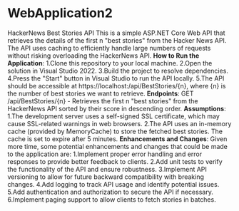 # WebApplication2
HackerNews Best Stories API 
This is a simple ASP.NET Core Web API that retrieves the details of the first n "best stories" from the Hacker News API.
The API uses caching to efficiently handle large numbers of requests without risking overloading the HackerNews API. 
**How to Run the Application**:
1.Clone this repository to your local machine.
2.Open the solution in Visual Studio 2022.
3.Build the project to resolve dependencies.
4.Press the "Start" button in Visual Studio to run the API locally.
5.The API should be accessible at https://localhost:<port>/api/BestStories/{n}, where {n} is the number of best stories we want to retrieve. 
**Endpoints**: 
GET /api/BestStories/{n} - Retrieves the first n "best stories" from the HackerNews API sorted by their score in descending order. 
**Assumptions**: 
1.The development server uses a self-signed SSL certificate, which may cause SSL-related warnings in web browsers.
2.The API uses an in-memory cache (provided by MemoryCache) to store the fetched best stories. The cache is set to expire after 5 minutes. 
**Enhancements and Changes**: 
Given more time, some potential enhancements and changes that could be made to the application are: 
1.Implement proper error handling and error responses to provide better feedback to clients. 
2.Add unit tests to verify the functionality of the API and ensure robustness. 
3.Implement API versioning to allow for future backward compatibility with breaking changes.
4.Add logging to track API usage and identify potential issues. 
5.Add authentication and authorization to secure the API if necessary.
6.Implement paging support to allow clients to fetch stories in batches.
